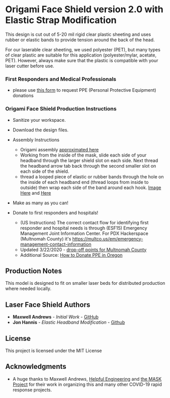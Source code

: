 # Origami Face Shield version 2.0 with Elastic Strap Modification

This design is cut out of 5-20 mil rigid clear plastic sheeting and uses rubber or elastic bands to provide tension around the back of the head. 

For our laserable clear sheeting, we used polyester (PET), but many types of clear plastic are suitable for this application (polyester/mylar, acetate, PET). However, always make sure that the plastic is compatible with your laser cutter before use.

### First Responders and Medical Professionals
* please use [this form](https://pdxhackerspace.org/request-ppe.html) to request PPE (Personal Protective Equipment) donations

### Origami Face Shield Production Instructions

* Sanitize your workspace.

* Download the design files.

* Assembly Instructions
  * Origami assembly [approximated here](https://www.youtube.com/watch?v=PY7l819OARc)
  * Working from the inside of the mask, slide each side of your headband through the larger shield slot on each side. Next thread the headband arrow tab back through the second smaller slot on each side of the shield.
  * thread a looped piece of elastic or rubber bands through the hole on the inside of each headband end (thread loops from inside to outside) then wrap each side of the band around each hook. [Image Here](https://pdxhackerspace.org/images/origami.png) and [Here](./elastic.origami.gif)

* Make as many as you can!

* Donate to first responders and hospitals! 
  * (US Instructions) The correct contact flow for identifying first responder and hospital needs is through (ESF15) Emergency Management Joint Information Center. For PDX Hackerspace (Multnomah County) it's https://multco.us/em/emergency-management-contact-information
  * Updated 3/22/2020 - [drop-off points for Multnomah County](https://www.myoregon.gov/2020/03/19/medical-professionals-asked-to-donate-surplus-ppe/?fbclid=IwAR2NB61SkEIvVmJIJs4YR7h7PvNmgK6z7GaP1kakN_UZAFjI-Oq7X_tPQ1Y)
  * Additional Source: [How to Donate PPE in Oregon](https://www.myoregon.gov/2020/03/19/medical-professionals-asked-to-donate-surplus-ppe)

## Production Notes 

This model is designed to fit on smaller laser beds for distributed production where needed locally.

## Laser Face Shield Authors

* **Maxwell Andrews** - *Initial Work* - [GitHub](https://github.com/madmaxbr5)
* **Jon Hannis** - *Elastic Headband Modification* - [Github](https://github.com/jonhannis)

## License

This project is licensed under the MIT License

## Acknowledgments

* A huge thanks to Maxwell Andrews, [Helpful Engineering](https://helpfulengineering.org) and [the MASK Project](https://maskproject.tech) for their work in organizing this and many other COVID-19 rapid response projects.
